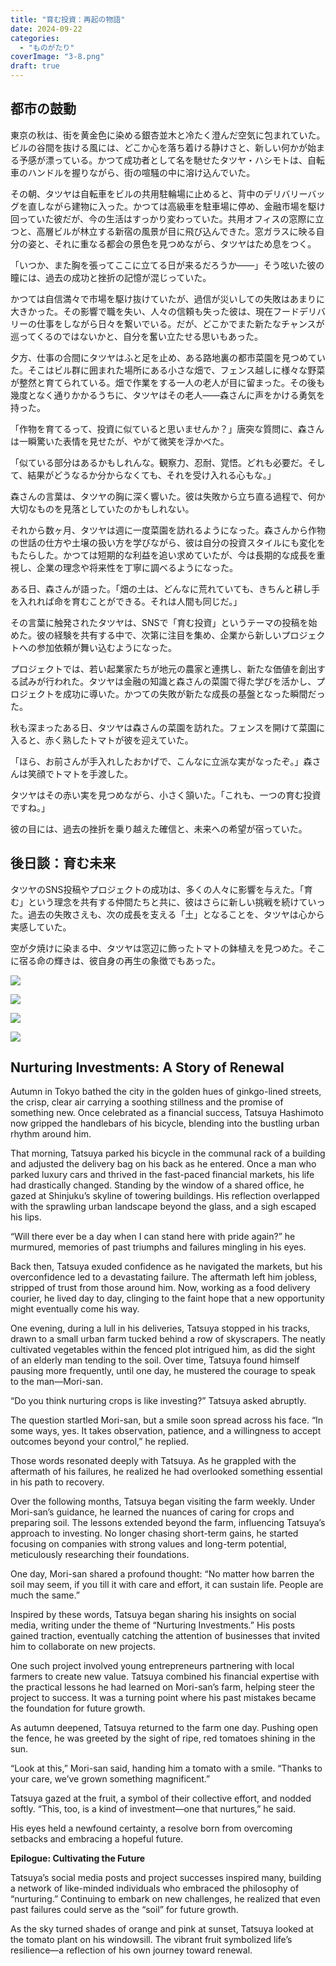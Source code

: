 ```yaml
---
title: "育む投資：再起の物語"
date: 2024-09-22
categories: 
  - "ものがたり"
coverImage: "3-8.png"
draft: true
---
```


## 都市の鼓動

東京の秋は、街を黄金色に染める銀杏並木と冷たく澄んだ空気に包まれていた。ビルの谷間を抜ける風には、どこか心を落ち着ける静けさと、新しい何かが始まる予感が漂っている。かつて成功者として名を馳せたタツヤ・ハシモトは、自転車のハンドルを握りながら、街の喧騒の中に溶け込んでいた。

その朝、タツヤは自転車をビルの共用駐輪場に止めると、背中のデリバリーバッグを直しながら建物に入った。かつては高級車を駐車場に停め、金融市場を駆け回っていた彼だが、今の生活はすっかり変わっていた。共用オフィスの窓際に立つと、高層ビルが林立する新宿の風景が目に飛び込んできた。窓ガラスに映る自分の姿と、それに重なる都会の景色を見つめながら、タツヤはため息をつく。

「いつか、また胸を張ってここに立てる日が来るだろうか――」そう呟いた彼の瞳には、過去の成功と挫折の記憶が混じっていた。

かつては自信満々で市場を駆け抜けていたが、過信が災いしての失敗はあまりに大きかった。その影響で職を失い、人々の信頼も失った彼は、現在フードデリバリーの仕事をしながら日々を繋いでいる。だが、どこかでまた新たなチャンスが巡ってくるのではないかと、自分を奮い立たせる思いもあった。

夕方、仕事の合間にタツヤはふと足を止め、ある路地裏の都市菜園を見つめていた。そこはビル群に囲まれた場所にある小さな畑で、フェンス越しに様々な野菜が整然と育てられている。畑で作業をする一人の老人が目に留まった。その後も幾度となく通りかかるうちに、タツヤはその老人――森さんに声をかける勇気を持った。

「作物を育てるって、投資に似ていると思いませんか？」唐突な質問に、森さんは一瞬驚いた表情を見せたが、やがて微笑を浮かべた。

「似ている部分はあるかもしれんな。観察力、忍耐、覚悟。どれも必要だ。そして、結果がどうなるか分からなくても、それを受け入れる心もな。」

森さんの言葉は、タツヤの胸に深く響いた。彼は失敗から立ち直る過程で、何か大切なものを見落としていたのかもしれない。

それから数ヶ月、タツヤは週に一度菜園を訪れるようになった。森さんから作物の世話の仕方や土壌の扱い方を学びながら、彼は自分の投資スタイルにも変化をもたらした。かつては短期的な利益を追い求めていたが、今は長期的な成長を重視し、企業の理念や将来性を丁寧に調べるようになった。

ある日、森さんが語った。「畑の土は、どんなに荒れていても、きちんと耕し手を入れれば命を育むことができる。それは人間も同じだ。」

その言葉に触発されたタツヤは、SNSで「育む投資」というテーマの投稿を始めた。彼の経験を共有する中で、次第に注目を集め、企業から新しいプロジェクトへの参加依頼が舞い込むようになった。

プロジェクトでは、若い起業家たちが地元の農家と連携し、新たな価値を創出する試みが行われた。タツヤは金融の知識と森さんの菜園で得た学びを活かし、プロジェクトを成功に導いた。かつての失敗が新たな成長の基盤となった瞬間だった。

秋も深まったある日、タツヤは森さんの菜園を訪れた。フェンスを開けて菜園に入ると、赤く熟したトマトが彼を迎えていた。

「ほら、お前さんが手入れしたおかげで、こんなに立派な実がなったぞ。」森さんは笑顔でトマトを手渡した。

タツヤはその赤い実を見つめながら、小さく頷いた。「これも、一つの育む投資ですね。」

彼の目には、過去の挫折を乗り越えた確信と、未来への希望が宿っていた。

## **後日談：育む未来**

タツヤのSNS投稿やプロジェクトの成功は、多くの人々に影響を与えた。「育む」という理念を共有する仲間たちと共に、彼はさらに新しい挑戦を続けていった。過去の失敗さえも、次の成長を支える「土」となることを、タツヤは心から実感していた。

空が夕焼けに染まる中、タツヤは窓辺に飾ったトマトの鉢植えを見つめた。そこに宿る命の輝きは、彼自身の再生の象徴でもあった。

![](images/1-9-1024x585.png)

![](images/2-8-1024x585.png)

![](images/3-8-1024x585.png)

![](images/4-7-1024x585.png)

## **Nurturing Investments: A Story of Renewal**

Autumn in Tokyo bathed the city in the golden hues of ginkgo-lined streets, the crisp, clear air carrying a soothing stillness and the promise of something new. Once celebrated as a financial success, Tatsuya Hashimoto now gripped the handlebars of his bicycle, blending into the bustling urban rhythm around him.

That morning, Tatsuya parked his bicycle in the communal rack of a building and adjusted the delivery bag on his back as he entered. Once a man who parked luxury cars and thrived in the fast-paced financial markets, his life had drastically changed. Standing by the window of a shared office, he gazed at Shinjuku’s skyline of towering buildings. His reflection overlapped with the sprawling urban landscape beyond the glass, and a sigh escaped his lips.

“Will there ever be a day when I can stand here with pride again?” he murmured, memories of past triumphs and failures mingling in his eyes.

Back then, Tatsuya exuded confidence as he navigated the markets, but his overconfidence led to a devastating failure. The aftermath left him jobless, stripped of trust from those around him. Now, working as a food delivery courier, he lived day to day, clinging to the faint hope that a new opportunity might eventually come his way.

One evening, during a lull in his deliveries, Tatsuya stopped in his tracks, drawn to a small urban farm tucked behind a row of skyscrapers. The neatly cultivated vegetables within the fenced plot intrigued him, as did the sight of an elderly man tending to the soil. Over time, Tatsuya found himself pausing more frequently, until one day, he mustered the courage to speak to the man—Mori-san.

“Do you think nurturing crops is like investing?” Tatsuya asked abruptly.

The question startled Mori-san, but a smile soon spread across his face. “In some ways, yes. It takes observation, patience, and a willingness to accept outcomes beyond your control,” he replied.

Those words resonated deeply with Tatsuya. As he grappled with the aftermath of his failures, he realized he had overlooked something essential in his path to recovery.

Over the following months, Tatsuya began visiting the farm weekly. Under Mori-san’s guidance, he learned the nuances of caring for crops and preparing soil. The lessons extended beyond the farm, influencing Tatsuya’s approach to investing. No longer chasing short-term gains, he started focusing on companies with strong values and long-term potential, meticulously researching their foundations.

One day, Mori-san shared a profound thought: “No matter how barren the soil may seem, if you till it with care and effort, it can sustain life. People are much the same.”

Inspired by these words, Tatsuya began sharing his insights on social media, writing under the theme of “Nurturing Investments.” His posts gained traction, eventually catching the attention of businesses that invited him to collaborate on new projects.

One such project involved young entrepreneurs partnering with local farmers to create new value. Tatsuya combined his financial expertise with the practical lessons he had learned on Mori-san’s farm, helping steer the project to success. It was a turning point where his past mistakes became the foundation for future growth.

As autumn deepened, Tatsuya returned to the farm one day. Pushing open the fence, he was greeted by the sight of ripe, red tomatoes shining in the sun.

“Look at this,” Mori-san said, handing him a tomato with a smile. “Thanks to your care, we’ve grown something magnificent.”

Tatsuya gazed at the fruit, a symbol of their collective effort, and nodded softly. “This, too, is a kind of investment—one that nurtures,” he said.

His eyes held a newfound certainty, a resolve born from overcoming setbacks and embracing a hopeful future.

**Epilogue: Cultivating the Future**

Tatsuya’s social media posts and project successes inspired many, building a network of like-minded individuals who embraced the philosophy of “nurturing.” Continuing to embark on new challenges, he realized that even past failures could serve as the “soil” for future growth.

As the sky turned shades of orange and pink at sunset, Tatsuya looked at the tomato plant on his windowsill. The vibrant fruit symbolized life’s resilience—a reflection of his own journey toward renewal.
